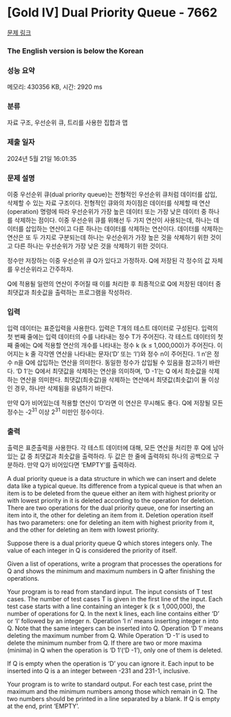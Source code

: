 # [Gold IV] Dual Priority Queue - 7662 

[문제 링크](https://www.acmicpc.net/problem/7662) 


### The English version is below the Korean

### 성능 요약

메모리: 430356 KB, 시간: 2920 ms

### 분류

자료 구조, 우선순위 큐, 트리를 사용한 집합과 맵

### 제출 일자

2024년 5월 21일 16:01:35

### 문제 설명

<p>이중 우선순위 큐(dual priority queue)는 전형적인 우선순위 큐처럼 데이터를 삽입, 삭제할 수 있는 자료 구조이다. 전형적인 큐와의 차이점은 데이터를 삭제할 때 연산(operation) 명령에 따라 우선순위가 가장 높은 데이터 또는 가장 낮은 데이터 중 하나를 삭제하는 점이다. 이중 우선순위 큐를 위해선 두 가지 연산이 사용되는데, 하나는 데이터를 삽입하는 연산이고 다른 하나는 데이터를 삭제하는 연산이다. 데이터를 삭제하는 연산은 또 두 가지로 구분되는데 하나는 우선순위가 가장 높은 것을 삭제하기 위한 것이고 다른 하나는 우선순위가 가장 낮은 것을 삭제하기 위한 것이다. </p>

<p>정수만 저장하는 이중 우선순위 큐 Q가 있다고 가정하자. Q에 저장된 각 정수의 값 자체를 우선순위라고 간주하자. </p>

<p>Q에 적용될 일련의 연산이 주어질 때 이를 처리한 후 최종적으로 Q에 저장된 데이터 중 최댓값과 최솟값을 출력하는 프로그램을 작성하라.</p>

### 입력 

 <p>입력 데이터는 표준입력을 사용한다. 입력은 T개의 테스트 데이터로 구성된다. 입력의 첫 번째 줄에는 입력 데이터의 수를 나타내는 정수 T가 주어진다. 각 테스트 데이터의 첫째 줄에는 Q에 적용할 연산의 개수를 나타내는 정수 k (k ≤ 1,000,000)가 주어진다. 이어지는 k 줄 각각엔 연산을 나타내는 문자(‘D’ 또는 ‘I’)와 정수 n이 주어진다. ‘I n’은 정수 n을 Q에 삽입하는 연산을 의미한다. 동일한 정수가 삽입될 수 있음을 참고하기 바란다. ‘D 1’는 Q에서 최댓값을 삭제하는 연산을 의미하며, ‘D -1’는 Q 에서 최솟값을 삭제하는 연산을 의미한다. 최댓값(최솟값)을 삭제하는 연산에서 최댓값(최솟값)이 둘 이상인 경우, 하나만 삭제됨을 유념하기 바란다.</p>

<p>만약 Q가 비어있는데 적용할 연산이 ‘D’라면 이 연산은 무시해도 좋다. Q에 저장될 모든 정수는 -2<sup>31</sup> 이상 2<sup>31</sup> 미만인 정수이다. </p>

### 출력 

 <p>출력은 표준출력을 사용한다. 각 테스트 데이터에 대해, 모든 연산을 처리한 후 Q에 남아 있는 값 중 최댓값과 최솟값을 출력하라. 두 값은 한 줄에 출력하되 하나의 공백으로 구분하라. 만약 Q가 비어있다면 ‘EMPTY’를 출력하라.</p>



A dual priority queue is a data structure in which we can insert and delete data like a typical queue. Its difference from a typical queue is that when an item is to be deleted from the queue either an item with highest priority or with lowest priority in it is deleted according to the operation for deletion. There are two operations for the dual priority queue, one for inserting an item into it, the other for deleting an item from it. Deletion operation itself has two parameters: one for deleting an item with highest priority from it, and the other for deleting an item with lowest priority. 

Suppose there is a dual priority queue Q which stores integers only. The value of each integer in Q is considered the priority of itself. 

Given a list of operations, write a program that processes the operations for Q and shows the minimum and maximum numbers in Q after finishing the operations. 



Your program is to read from standard input. The input consists of T test cases. The number of test cases T is given in the first line of the input. Each test case starts with a line containing an integer k (k ≤ 1,000,000), the number of operations for Q. In the next k lines, each line contains either ‘D’ or ‘I’ followed by an integer n. Operation ‘I n’ means inserting integer n into Q. Note that the same integers can be inserted into Q. Operation ‘D 1’ means deleting the maximum number from Q. While Operation ‘D -1’ is used to delete the minimum number from Q. If there are two or more maxima (minima) in Q when the operation is ‘D 1’(‘D -1’), only one of them is deleted. 

If Q is empty when the operation is ‘D’ you can ignore it. Each input to be inserted into Q is a an integer between -231 and 231-1, inclusive.


Your program is to write to standard output. For each test case, print the maximum and the minimum numbers among those which remain in Q. The two numbers should be printed in a line separated by a blank. If Q is empty at the end, print ‘EMPTY’. 

